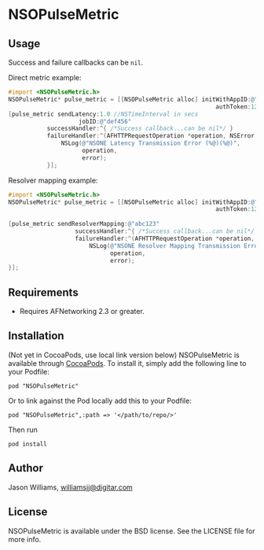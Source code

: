# NSOPulseMetric


## Usage

Success and failure callbacks can be `nil`.

Direct metric example:

```Objective-C
#import <NSOPulseMetric.h>
NSOPulseMetric* pulse_metric = [[NSOPulseMetric alloc] initWithAppID:@"nmkj234"
                                                           authToken:1234567890];
[pulse_metric sendLatency:1.0 //NSTimeInterval in secs
				    jobID:@"def456"
           successHandler:^{ /*Success callback...can be nil*/ }
           failureHandler:^(AFHTTPRequestOperation *operation, NSError *error) {
               NSLog(@"NSONE Latency Transmission Error (%@)(%@)",
                     operation,
                     error);
           }];
```

Resolver mapping example:
```Objective-C
#import <NSOPulseMetric.h>
NSOPulseMetric* pulse_metric = [[NSOPulseMetric alloc] initWithAppID:@"zxs123"
                                                           authToken:1234567890];
    
[pulse_metric sendResolverMapping:@"abc123"
				   successHandler:^{ /*Success callback...can be nil*/ }
                   failureHandler:^(AFHTTPRequestOperation *operation, NSError *error) {
                       NSLog(@"NSONE Resolver Mapping Transmission Error (%@)(%@)",
                             operation,
                             error);
}];
```
	

## Requirements

* Requires AFNetworking 2.3 or greater.

## Installation

(Not yet in CocoaPods, use local link version below) NSOPulseMetric is available through [CocoaPods](http://cocoapods.org). To install
it, simply add the following line to your Podfile:

    pod "NSOPulseMetric"
	
Or to link against the Pod locally add this to your Podfile:

	pod "NSOPulseMetric",:path => '</path/to/repo/>'
	
Then run 

	pod install

## Author

Jason Williams, williamsjj@digitar.com

## License

NSOPulseMetric is available under the BSD license. See the LICENSE file for more info.

